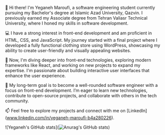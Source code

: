 👋 Hi there! I'm Yeganeh Maroufi, a software engineering student currently pursuing my Bachelor's degree at Islamic Azad University, Qazvin. I previously earned my Associate degree from Tehran Valiasr Technical University, where I honed my skills in software development.

💻 I have a strong interest in front-end development and am proficient in HTML, CSS, and JavaScript. My journey started with a final project where I developed a fully functional clothing store using WordPress, showcasing my ability to create user-friendly and visually appealing websites.

🚀 Now, I'm diving deeper into front-end technologies, exploring modern frameworks like React, and working on new projects to expand my expertise. I'm passionate about building interactive user interfaces that enhance the user experience.

🎯 My long-term goal is to become a well-rounded software engineer with a focus on front-end development. I’m eager to learn new technologies, contribute to open-source projects, and collaborate with others in the tech community.

📫 Feel free to explore my projects and connect with me on [LinkedIn] (www.linkedin.com/in/yeganeh-maroufi-b4a280226).


![Yeganeh's GitHub stats](![Anurag's GitHub stats](https://github-readme-stats.vercel.app/api?YeganehMaroufi=anuraghazra&show_icons=true&theme=transparent))
